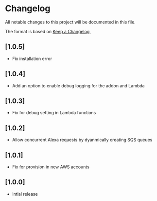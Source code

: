 # Changelog

All notable changes to this project will be documented in this file.

The format is based on [Keep a Changelog](https://keepachangelog.com/en/1.0.0/),

## [1.0.5]
- Fix installation error

## [1.0.4]
- Add an option to enable debug logging for the addon and Lambda

## [1.0.3]
- Fix for debug setting in Lambda functions

## [1.0.2]
- Allow concurrent Alexa requests by dyanmically creating SQS queues

## [1.0.1]
- Fix for provision in new AWS accounts

## [1.0.0]
- Intial release
